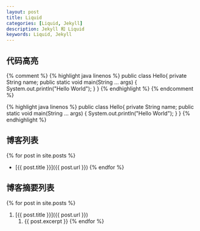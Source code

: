 ```yaml
---
layout: post
title: Liquid
categories: [Liquid, Jekyll]
description: Jekyll 和 Liquid
keywords: Liquid, Jekyll
---
```

## 代码高亮

{% comment %}
{% highlight java linenos %}
public class Hello{
    private String name;
    public static void main(String ... args) {
        System.out.println("Hello World");
    }
}
{% endhighlight %}
{% endcomment %}  

{% highlight java linenos %}
public class Hello{
    private String name;
    public static void main(String ... args) {
        System.out.println("Hello World");
    }
}
{% endhighlight %}

## 博客列表
{% for post in site.posts %}
+ [{{ post.title }}]({{ post.url }})
{% endfor %}


## 博客摘要列表  
{% for post in site.posts %}
1. [{{ post.title }}]({{ post.url }})
    1. {{ post.excerpt }}
{% endfor %}
